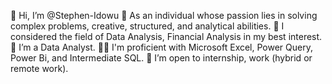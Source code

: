 👋 Hi, I’m @Stephen-Idowu
👀 As an individual whose passion lies in solving complex problems, creative, structured, and analytical abilities.
🦾 I considered the field of Data Analysis, Financial Analysis in my best interest.
🌱 I’m a Data Analyst.
🤹‍♂️ I'm proficient with Microsoft Excel, Power Query, Power Bi, and Intermediate SQL.
💞️ I’m open to internship, work (hybrid or remote work). 

